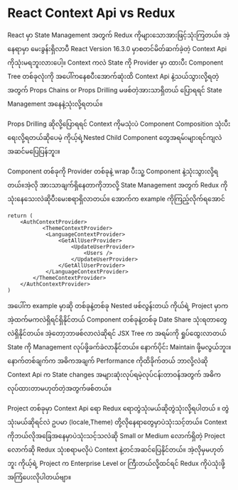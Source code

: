 # React Context Api vs Redux

React မှာ State Management အတွက် Redux ကိုများသောအားဖြင့်သုံးကြတယ်။ အဲ့နေရာမှာ မေးခွန်းရှိလာပီ React Version 16.3.0 မှာစတင်မိတ်ဆက်ခဲ့တဲ့ Context Api ကိုသုံးမရဘူးလားပေါ့။ Context ကလဲ State  ကို Provider မှာ ထားပီး  Component Tree တစ်ခုလုံးကို အပေါ်ကနေစပီးအောက်ဆုံးထိ Context Api နဲ့သယ်သွားလို့ရတဲ့အတွက် Props Chains or Props Drilling  မဖစ်တဲ့အားသာရှိတယ် ပြောရရင် State Management အနေနဲ့သုံးလို့ရတယ်။ 

Props Drilling ဆိုလို့ပြောရရင် Context ကိုမသုံးပဲ  Component Composition သုံးပီးရေးလို့ရတယ်ဆိုပေမဲ့ ကိုယ့်ရဲ့Nested Child Component တွေအရမ်းများရင်ကျလဲအဆင်မပြေပြန်ဘူး။

Component တစ်ခုကို Provider တစ်ခုနဲ့ wrap ပီးသူ့ Component နဲ့သုံးသွားလို့ရတယ်။အဲ့လို အားသာချက်ရှိနေတာကိုဘာလို့ State Management အတွက် Redux ကိုသုံးနေသေးလဲဆိုပီးမေးစရာရှိလာတယ်။ အောက်က example ကိုကြည့်လိုက်ရအောင်

```react
return (
	<AuthContextProvider>
    	   <ThemeContextProvider>
        	<LanguageContextProvider>
                <GetAllUserProvider>
                	<UpdateUserProvider>
                    	<Users />
                    </UpdateUserProvider>
                </GetAllUserProvider>
            </LanguageContextProvider>
        </ThemeContextProvider>
    </AuthContextProvider>
)
```

အပေါ်က example မှာဆို တစ်ခုနဲ့တစ်ခု Nested ဖစ်လွန်းတယ် ကိုယ်ရဲ့ Project မှာက အဲ့ထက်မကလဲရှိရင်ရှိနိုင်တယ် Component တစ်ခုနဲ့တစ်ခု Date Share သုံးရတာတွေလဲရှိနိုင်တယ်။ အဲ့တော့ဘာဖစ်လာလဲဆိုရင် JSX Tree က အရမ်းကို ရှုပ်ထွေးလာတယ် State ကို  Management လုပ်ဖို့ခက်ခဲလာနိုင်တယ်။ နောက်ပိုင်း Maintain ဖို့မလွယ်ဘူး။ နောက်တစ်ချက်က အဓိကအချက် Performance ကိုထိခိုက်တယ် ဘာလို့လဲဆို Context Api က State changes အများဆုံးလုပ်ရမဲ့လုပ်ငန်းတာ၀န်အတွက် အဓိကလုပ်ထားတာမဟုတ်တဲ့အတွက်ဖစ်တယ်။

 Project တစ်ခုမှာ Context Api  ရော Redux ရောတွဲသုံးမယ်ဆိုတွဲသုံးလို့ရပါတယ် ။  တွဲသုံးမယ်ဆိုရင်လဲ ဥပမာ (locale,Theme) တို့လိုနေရာတွေမှာပဲသုံးသင့်တယ်။ Context ကိုဘယ်လိုအခြေအနေမှာပဲသုံးသင့်သလဲဆို Small or Medium လောက်ရှိတဲ့ Project လောက်ဆို Redux သုံးစရာမလိုပဲ Context နဲ့တင်အဆင်ပြေနိုင်တယ်။ အဲ့လိုမှမဟုတ်ဘူး ကိုယ့်ရဲ့ Project က Enterprise Level or ကြီးတယ်လို့ထင်ရင် Redux ကိုပဲသုံးဖို့အကြံပေးလိုပါတယ်ဗျာ။

